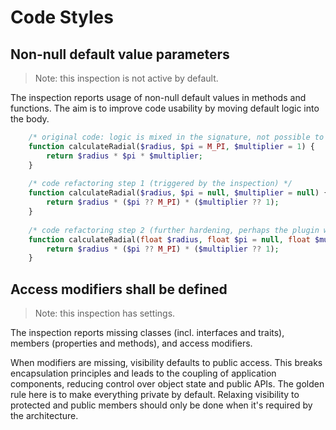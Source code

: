 # Code Styles

## Non-null default value parameters

> Note: this inspection is not active by default.

The inspection reports usage of non-null default values in methods and functions. 
The aim is to improve code usability by moving default logic into the body.

```php
    /* original code: logic is mixed in the signature, not possible to use nullable types */
    function calculateRadial($radius, $pi = M_PI, $multiplier = 1) {
        return $radius * $pi * $multiplier;
    }
    
    /* code refactoring step 1 (triggered by the inspection) */
    function calculateRadial($radius, $pi = null, $multiplier = null) {
        return $radius * ($pi ?? M_PI) * ($multiplier ?? 1);
    }
    
    /* code refactoring step 2 (further hardening, perhaps the plugin will assist here in the future) */
    function calculateRadial(float $radius, float $pi = null, float $multiplier = null): float {
        return $radius * ($pi ?? M_PI) * ($multiplier ?? 1);
    }
```

## Access modifiers shall be defined

> Note: this inspection has settings.

The inspection reports missing classes (incl. interfaces and traits), members (properties and methods), and access modifiers.

When modifiers are missing, visibility defaults to public access. This breaks encapsulation principles and leads to the coupling 
of application components, reducing control over object state and public APIs. The golden rule here is to make everything 
private by default. Relaxing visibility to protected and public members should only be done when it's required by the architecture.
